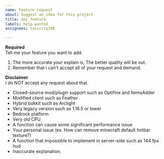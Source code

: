 ```yaml
---
name: Feature request
about: Suggest an idea for this project
title: Any feature
labels: help wanted
assignees: toxicity188

---
```


**Required**  
Tell me your feature you want to add.

1. The more accurate your explain is, The better quality will be out.
2. Remember that i can't accept all of your request and demand.

**Disclaimer**  
I do NOT accept any request about that.

- Closed-source mod/plugin support such as Optifine and ItemsAdder
- Modified client such as Feather
- Hybrid bukkit such as Arclight
- Very legacy version such as 1.16.5 or lower
- Bedrock platform
- Very old CPU
- A function can cause some significant performance issue
- Your personal issue (ex. How can remove minecraft default hotbar texture?)
- A function that impossible to implement in server-side such as 144 fps hud
- Inaccurate explanation.